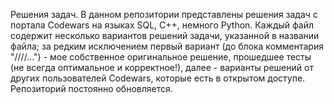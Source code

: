 Решения задач.
В данном репозитории представлены решения задач с портала Codewars на языках SQL, C++, немного Python.
Каждый файл содержит несколько вариантов решений задачи, указанной в названии файла; за редким исключением первый вариант (до блока комментария "////...") - мое собственное оригинальное решение, прошедшее тесты (не всегда оптимальное и корректное!), далее - варианты решений от других пользователей Codewars, которые есть в открытом доступе.
Репозиторий постоянно обновляется. 

